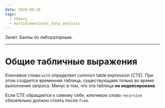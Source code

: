 ```yaml
---
date: 2024-09-10
tags:
  - theory
  - multidimensional_data_analysis
---
```

Зачет. Баллы по лабораторным.

---
# Общие табличные выражения
Ключевое слово `with` определяет common table expression (CTE).
При этом создается временная таблица, существующаяя только во время выполнения запроса. Минус в том, что эта таблица **не индексирована**.

Если CTE обращается к самому себе, ключевое слово `recursive` обязательно должно стоять после `from`.